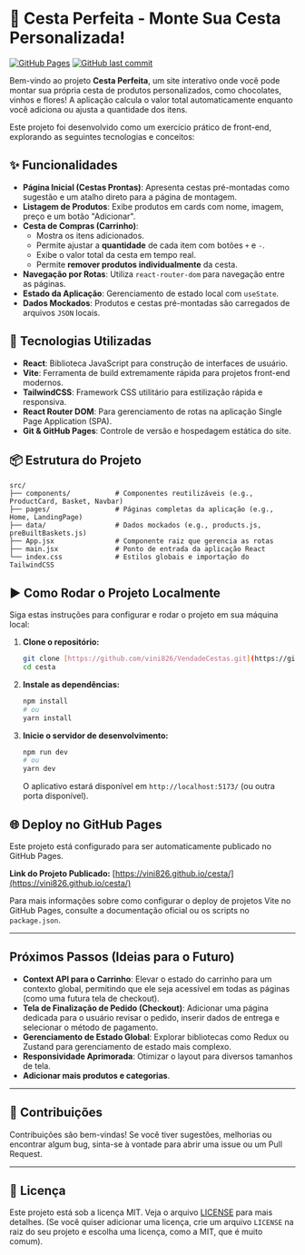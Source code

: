 # 🎁 Cesta Perfeita - Monte Sua Cesta Personalizada!

[![GitHub Pages](https://github.com/vini826/VendadeCestas/actions/workflows/github-pages.yml/badge.svg)](https://vini826.github.io/VendadeCestas/)
[![GitHub last commit](https://img.shields.io/github/last-commit/vini826/VendadeCestas)](https://github.com/vini826/VendadeCestas/commits/main)

Bem-vindo ao projeto **Cesta Perfeita**, um site interativo onde você pode montar sua própria cesta de produtos personalizados, como chocolates, vinhos e flores! A aplicação calcula o valor total automaticamente enquanto você adiciona ou ajusta a quantidade dos itens.

Este projeto foi desenvolvido como um exercício prático de front-end, explorando as seguintes tecnologias e conceitos:

## ✨ Funcionalidades

* **Página Inicial (Cestas Prontas)**: Apresenta cestas pré-montadas como sugestão e um atalho direto para a página de montagem.
* **Listagem de Produtos**: Exibe produtos em cards com nome, imagem, preço e um botão "Adicionar".
* **Cesta de Compras (Carrinho)**:
    * Mostra os itens adicionados.
    * Permite ajustar a **quantidade** de cada item com botões `+` e `-`.
    * Exibe o valor total da cesta em tempo real.
    * Permite **remover produtos individualmente** da cesta.
* **Navegação por Rotas**: Utiliza `react-router-dom` para navegação entre as páginas.
* **Estado da Aplicação**: Gerenciamento de estado local com `useState`.
* **Dados Mockados**: Produtos e cestas pré-montadas são carregados de arquivos `JSON` locais.

## 🚀 Tecnologias Utilizadas

* **React**: Biblioteca JavaScript para construção de interfaces de usuário.
* **Vite**: Ferramenta de build extremamente rápida para projetos front-end modernos.
* **TailwindCSS**: Framework CSS utilitário para estilização rápida e responsiva.
* **React Router DOM**: Para gerenciamento de rotas na aplicação Single Page Application (SPA).
* **Git & GitHub Pages**: Controle de versão e hospedagem estática do site.

## 📦 Estrutura do Projeto

```
src/
├── components/           # Componentes reutilizáveis (e.g., ProductCard, Basket, Navbar)
├── pages/                # Páginas completas da aplicação (e.g., Home, LandingPage)
├── data/                 # Dados mockados (e.g., products.js, preBuiltBaskets.js)
├── App.jsx               # Componente raiz que gerencia as rotas
├── main.jsx              # Ponto de entrada da aplicação React
└── index.css             # Estilos globais e importação do TailwindCSS
```

## ▶️ Como Rodar o Projeto Localmente

Siga estas instruções para configurar e rodar o projeto em sua máquina local:

1.  **Clone o repositório:**
    ```bash
    git clone [https://github.com/vini826/VendadeCestas.git](https://github.com/vini826/VendadeCestas.git)
    cd cesta
    ```

2.  **Instale as dependências:**
    ```bash
    npm install
    # ou
    yarn install
    ```

3.  **Inicie o servidor de desenvolvimento:**
    ```bash
    npm run dev
    # ou
    yarn dev
    ```
    O aplicativo estará disponível em `http://localhost:5173/` (ou outra porta disponível).

## 🌐 Deploy no GitHub Pages

Este projeto está configurado para ser automaticamente publicado no GitHub Pages.

**Link do Projeto Publicado:**
[https://vini826.github.io/cesta/](https://vini826.github.io/cesta/)

Para mais informações sobre como configurar o deploy de projetos Vite no GitHub Pages, consulte a documentação oficial ou os scripts no `package.json`.

---

## Próximos Passos (Ideias para o Futuro)

* **Context API para o Carrinho**: Elevar o estado do carrinho para um contexto global, permitindo que ele seja acessível em todas as páginas (como uma futura tela de checkout).
* **Tela de Finalização de Pedido (Checkout)**: Adicionar uma página dedicada para o usuário revisar o pedido, inserir dados de entrega e selecionar o método de pagamento.
* **Gerenciamento de Estado Global**: Explorar bibliotecas como Redux ou Zustand para gerenciamento de estado mais complexo.
* **Responsividade Aprimorada**: Otimizar o layout para diversos tamanhos de tela.
* **Adicionar mais produtos e categorias**.

---

## 🤝 Contribuições

Contribuições são bem-vindas! Se você tiver sugestões, melhorias ou encontrar algum bug, sinta-se à vontade para abrir uma issue ou um Pull Request.

---

## 📄 Licença

Este projeto está sob a licença MIT. Veja o arquivo [LICENSE](LICENSE) para mais detalhes. (Se você quiser adicionar uma licença, crie um arquivo `LICENSE` na raiz do seu projeto e escolha uma licença, como a MIT, que é muito comum).

